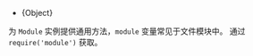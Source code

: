 
<!-- YAML
added: v0.3.7
-->

* {Object}

为 `Module` 实例提供通用方法，`module` 变量常见于文件模块中。
通过 `require('module')` 获取。



